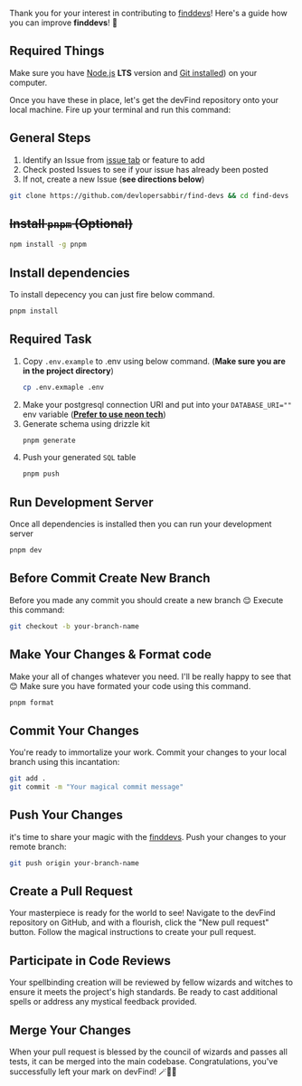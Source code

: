 Thank you for your interest in contributing to [finddevs](https://finddevs.vercel.app/)! Here's a guide how you can improve **finddevs**! 🚀

## **Required Things**

Make sure you have [Node.js](https://nodejs.org/en/download) **LTS** version and [Git installed](https://git-scm.com/downloads)) on your computer.

Once you have these in place, let's get the devFind repository onto your local machine. Fire up your terminal and run this command:

## **General Steps**
1.  Identify an Issue from [issue tab](https://github.com/devlopersabbir/find-devs) or feature to add
2.  Check posted Issues to see if your issue has already been posted
3.  If not, create a new Issue (**see directions below**)

```bash
git clone https://github.com/devlopersabbir/find-devs && cd find-devs
```

## **<del>Install `pnpm` (Optional)</del>**

```bash
npm install -g pnpm
```

## **Install dependencies**
To install depecency you can just fire below command.

```bash
pnpm install
```
## **Required Task**
1. Copy `.env.example` to .env using below command. (**Make sure you are in the project directory**)
	```bash
	cp .env.exmaple .env
	```
2. Make your postgresql connection URI and put into your `DATABASE_URI=""`
 env variable (**[Prefer to use neon tech](https://neon.tech)**)
 3. Generate schema using drizzle kit
	```bash
	pnpm generate
	```
3. Push your generated `SQL` table
	```bash
	pnpm push
	```

## **Run Development Server**
Once all dependencies is installed then you can run your development server

```bash
pnpm dev
```

## **Before Commit Create New Branch**
Before you made any commit you should create a new branch 😌
Execute this command:

```bash
git checkout -b your-branch-name
```

## **Make Your Changes & Format code**
Make your all of changes whatever you need. I'll be really happy to see that 😊
Make sure you have formated your code using this command.

```bash
pnpm format
```

## **Commit Your Changes**

You're ready to immortalize your work. Commit your changes to your local branch using this incantation:

```bash
git add .
git commit -m "Your magical commit message"
```

## **Push Your Changes**

it's time to share your magic with the [finddevs](https://finddevs.vercel.app/). Push your changes to your remote branch:

```bash
git push origin your-branch-name
```

## **Create a Pull Request**

Your masterpiece is ready for the world to see! Navigate to the devFind repository on GitHub, and with a flourish, click the "New pull request" button. Follow the magical instructions to create your pull request.

## **Participate in Code Reviews**

Your spellbinding creation will be reviewed by fellow wizards and witches to ensure it meets the project's high standards. Be ready to cast additional spells or address any mystical feedback provided.

## **Merge Your Changes**

When your pull request is blessed by the council of wizards and passes all tests, it can be merged into the main codebase. Congratulations, you've successfully left your mark on devFind! 🪄🔮✨
